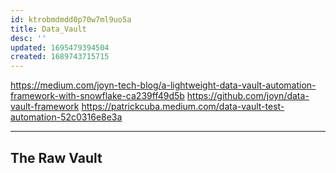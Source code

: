 ```yaml
---
id: ktrobmdmdd0p70w7ml9uo5a
title: Data_Vault
desc: ''
updated: 1695479394504
created: 1689743715715
---
```


https://medium.com/joyn-tech-blog/a-lightweight-data-vault-automation-framework-with-snowflake-ca239ff49d5b
https://github.com/joyn/data-vault-framework
https://patrickcuba.medium.com/data-vault-test-automation-52c0316e8e3a


---

## The Raw Vault
